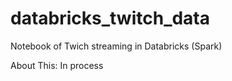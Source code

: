# databricks_twitch_data
Notebook of Twich streaming in Databricks (Spark) 

About This:
In process
